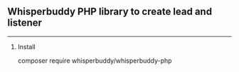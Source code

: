 ## Whisperbuddy PHP library to create lead and listener ##


----------


 1. Install
 

    composer require whisperbuddy/whisperbuddy-php